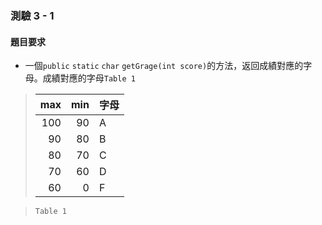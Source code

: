 ### 測驗 3 - 1

#### 題目要求
 - 一個`public` `static` `char` `getGrage(int score)`的方法，返回成績對應的字母。成績對應的字母`Table 1`

>max|min|字母
>---:|---:|---
>100|90|A
>90|80|B
>80|70|C
>70|60|D
>60|0|F

>`Table 1`
